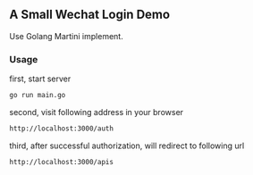 ## A Small Wechat Login Demo
Use Golang Martini implement.

### Usage
first, start server
```bash
go run main.go
```

second, visit following address in your browser
```bash
http://localhost:3000/auth
```

third, after successful authorization, will redirect to following url
```bash
http://localhost:3000/apis
```
